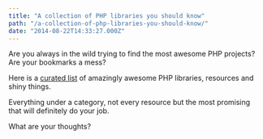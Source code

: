 ```yaml
---
title: "A collection of PHP libraries you should know"
path: "/a-collection-of-php-libraries-you-should-know/"
date: "2014-08-22T14:33:27.000Z"
---
```


Are you always in the wild trying to find the most awesome PHP projects? Are your bookmarks a mess?

Here is a <a title="Awesome PHP" href="https://github.com/ziadoz/awesome-php" target="_blank">curated list</a> of amazingly awesome PHP libraries, resources and shiny things.

Everything under a category, not every resource but the most promising that will definitely do your job.

What are your thoughts?

